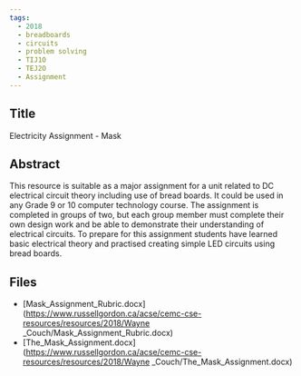```yaml
---
tags:
  - 2018
  - breadboards
  - circuits
  - problem solving
  - TIJ1O
  - TEJ2O
  - Assignment
---
```

    
## Title

Electricity Assignment - Mask

## Abstract

This resource is suitable as a major assignment for a unit related to DC electrical circuit theory including use of bread boards.   It could be used in any Grade 9 or 10 computer technology course. 
The assignment is completed in groups of two, but each group member must complete their own design work and be able to demonstrate their understanding of electrical circuits.
To prepare for this assignment students have learned basic electrical theory and practised creating simple LED circuits using bread boards.


## Files

- [Mask_Assignment_Rubric.docx](https://www.russellgordon.ca/acse/cemc-cse-resources/resources/2018/Wayne	_Couch/Mask_Assignment_Rubric.docx)
- [The_Mask_Assignment.docx](https://www.russellgordon.ca/acse/cemc-cse-resources/resources/2018/Wayne	_Couch/The_Mask_Assignment.docx)
